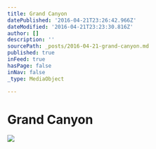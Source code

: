 ```yaml
---
title: Grand Canyon
datePublished: '2016-04-21T23:26:42.966Z'
dateModified: '2016-04-21T23:23:30.816Z'
author: []
description: ''
sourcePath: _posts/2016-04-21-grand-canyon.md
published: true
inFeed: true
hasPage: false
inNav: false
_type: MediaObject

---
```

# Grand Canyon
![](https://the-grid-user-content.s3-us-west-2.amazonaws.com/161cd879-2f2c-4cde-be5f-69f8c34c91bb.jpg)